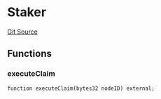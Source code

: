 # Staker
[Git Source](https://github.com/thunderhead-labs/stflip-contracts/blob/7cc8544d9ea72822b709c48cbb1ce3c466520cc8/src/utils/Sweeper.sol)


## Functions
### executeClaim


```solidity
function executeClaim(bytes32 nodeID) external;
```

